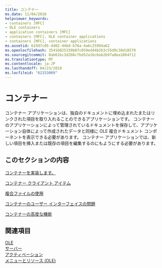 ```yaml
---
title: コンテナー
ms.date: 11/04/2016
helpviewer_keywords:
- containers [MFC]
- OLE containers
- application containers [MFC]
- containers [MFC], OLE container applications
- containers [MFC], container applications
ms.assetid: b19d7c05-4d02-44bd-b76a-4a6c25994a62
ms.openlocfilehash: 35416025339b8fc059ed44b2b3c55d9c38d18570
ms.sourcegitcommit: 0ab61bc3d2b6cfbd52a16c6ab2b97a8ea1864f12
ms.translationtype: MT
ms.contentlocale: ja-JP
ms.lasthandoff: 04/23/2019
ms.locfileid: "62153009"
---
```

# <a name="containers"></a>コンテナー

コンテナー アプリケーションは、独自のドキュメントに埋め込まれたまたはリンクされた項目を取り入れることのできるアプリケーションです。 コンテナーのアプリケーションによって管理されているドキュメントを保存して、アプリケーション自体によって作成されたデータと同様に OLE 複合ドキュメント コンポーネントを表示できる必要があります。 コンテナー アプリケーションでは、新しい項目を挿入または既存の項目を編集するのにもようにする必要があります。

## <a name="in-this-section"></a>このセクションの内容

[コンテナーを実装します。](../mfc/containers-implementing-a-container.md)

[コンテナー クライアント アイテム](../mfc/containers-client-items.md)

[複合ファイルの使用](../mfc/containers-compound-files.md)

[コンテナーのユーザー インターフェイスの問題](../mfc/containers-user-interface-issues.md)

[コンテナーの高度な機能](../mfc/containers-advanced-features.md)

## <a name="see-also"></a>関連項目

[OLE](../mfc/ole-in-mfc.md)<br/>
[サーバー](../mfc/servers.md)<br/>
[アクティベーション](../mfc/activation-cpp.md)<br/>
[メニューとリソース (OLE)](../mfc/menus-and-resources-ole.md)
